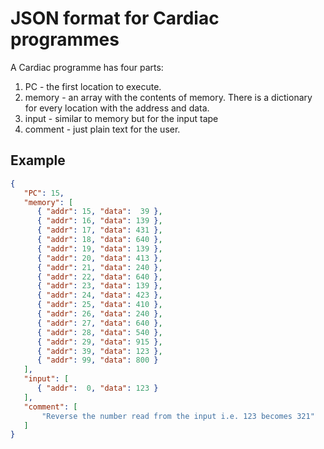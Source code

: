 # JSON format for Cardiac programmes

A Cardiac programme has four parts:

1. PC - the first location to execute.
2. memory - an array with the contents of memory. There is a dictionary for every location with the address and data.
3. input - similar to memory but for the input tape
4. comment - just plain text for the user.

## Example
``` json
{
   "PC": 15,
   "memory": [
      { "addr": 15, "data":  39 },
      { "addr": 16, "data": 139 },
      { "addr": 17, "data": 431 },
      { "addr": 18, "data": 640 },
      { "addr": 19, "data": 139 },
      { "addr": 20, "data": 413 },
      { "addr": 21, "data": 240 },
      { "addr": 22, "data": 640 },
      { "addr": 23, "data": 139 },
      { "addr": 24, "data": 423 },
      { "addr": 25, "data": 410 },
      { "addr": 26, "data": 240 },
      { "addr": 27, "data": 640 },
      { "addr": 28, "data": 540 },
      { "addr": 29, "data": 915 },
      { "addr": 39, "data": 123 },
      { "addr": 99, "data": 800 }
   ],
   "input": [
      { "addr":  0, "data": 123 }
   ],
   "comment": [
       "Reverse the number read from the input i.e. 123 becomes 321"
   ]
}
```
